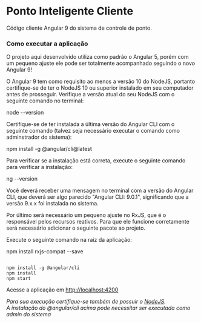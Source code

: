 # Ponto Inteligente Cliente
Código cliente Angular 9 do sistema de controle de ponto.
### Como executar a aplicação

O projeto aqui desenvolvido utiliza como padrão o Angular 5, porém com um pequeno ajuste ele pode ser totalmente acompanhado seguindo o novo Angular 9!

O Angular 9 tem como requisito ao menos a versão 10 do NodeJS, portanto certifique-se de ter o NodeJS 10 ou superior instalado em seu computador antes de prosseguir. Verifique a versão atual do seu NodeJS com o seguinte comando no terminal:

node --version 

Certifique-se de ter instalada a última versão do Angular CLI com o seguinte comando (talvez seja necessário executar o comando como adminstrador do sistema):

npm install -g @angular/cli@latest 

Para verificar se a instalação está correta, execute o seguinte comando para verificar a instalação:

ng --version 

Você deverá receber uma mensagem no terminal com a versão do Angular CLI, que deverá ser algo parecido "Angular CLI: 9.0.1", significando que a versão 9.x.x foi instalada no sistema.

Por último será necessário um pequeno ajuste no RxJS, que é o responsável pelos recursos reativos. Para que ele funcione corretamente será necessário adicionar o seguinte pacote ao projeto.

Execute o seguinte comando na raiz da aplicação:

npm install rxjs-compat --save 

```

npm install -g @angular/cli
npm install
npm start
```
Acesse a aplicação em [http://localhost:4200](http://localhost:4200)  

*Para sua execução certifique-se também de possuir o [NodeJS](http://nodejs.org).*  
*A instalação do @angular/cli acima pode necessitar ser executada como admin do sistema*  
